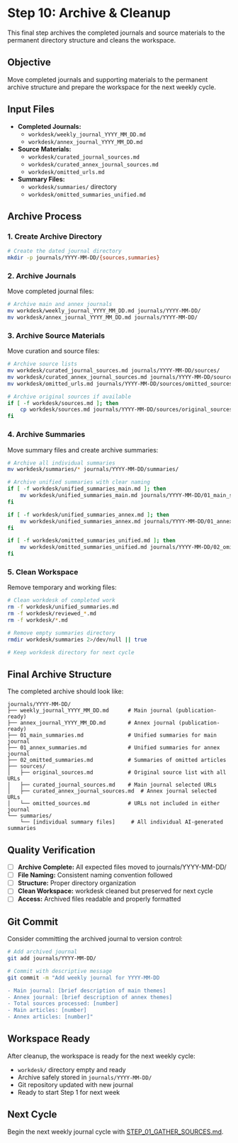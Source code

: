 # Step 10: Archive & Cleanup

This final step archives the completed journals and source materials to the permanent directory structure and cleans the workspace.

## Objective

Move completed journals and supporting materials to the permanent archive structure and prepare the workspace for the next weekly cycle.

## Input Files

- **Completed Journals:**
  - `workdesk/weekly_journal_YYYY_MM_DD.md`
  - `workdesk/annex_journal_YYYY_MM_DD.md`
- **Source Materials:**
  - `workdesk/curated_journal_sources.md`
  - `workdesk/curated_annex_journal_sources.md`
  - `workdesk/omitted_urls.md`
- **Summary Files:**
  - `workdesk/summaries/` directory
  - `workdesk/omitted_summaries_unified.md`

## Archive Process

### 1. Create Archive Directory

```bash
# Create the dated journal directory
mkdir -p journals/YYYY-MM-DD/{sources,summaries}
```

### 2. Archive Journals

Move completed journal files:

```bash
# Archive main and annex journals
mv workdesk/weekly_journal_YYYY_MM_DD.md journals/YYYY-MM-DD/
mv workdesk/annex_journal_YYYY_MM_DD.md journals/YYYY-MM-DD/
```

### 3. Archive Source Materials

Move curation and source files:

```bash
# Archive source lists
mv workdesk/curated_journal_sources.md journals/YYYY-MM-DD/sources/
mv workdesk/curated_annex_journal_sources.md journals/YYYY-MM-DD/sources/
mv workdesk/omitted_urls.md journals/YYYY-MM-DD/sources/omitted_sources.md

# Archive original sources if available
if [ -f workdesk/sources.md ]; then
    cp workdesk/sources.md journals/YYYY-MM-DD/sources/original_sources.md
fi
```

### 4. Archive Summaries

Move summary files and create archive summaries:

```bash
# Archive all individual summaries
mv workdesk/summaries/* journals/YYYY-MM-DD/summaries/

# Archive unified summaries with clear naming
if [ -f workdesk/unified_summaries_main.md ]; then
    mv workdesk/unified_summaries_main.md journals/YYYY-MM-DD/01_main_summaries.md
fi

if [ -f workdesk/unified_summaries_annex.md ]; then
    mv workdesk/unified_summaries_annex.md journals/YYYY-MM-DD/01_annex_summaries.md
fi

if [ -f workdesk/omitted_summaries_unified.md ]; then
    mv workdesk/omitted_summaries_unified.md journals/YYYY-MM-DD/02_omitted_summaries.md
fi
```

### 5. Clean Workspace

Remove temporary and working files:

```bash
# Clean workdesk of completed work
rm -f workdesk/unified_summaries.md
rm -f workdesk/reviewed_*.md
rm -f workdesk/*.md

# Remove empty summaries directory
rmdir workdesk/summaries 2>/dev/null || true

# Keep workdesk directory for next cycle
```

## Final Archive Structure

The completed archive should look like:

```
journals/YYYY-MM-DD/
├── weekly_journal_YYYY_MM_DD.md      # Main journal (publication-ready)
├── annex_journal_YYYY_MM_DD.md       # Annex journal (publication-ready)
├── 01_main_summaries.md              # Unified summaries for main journal
├── 01_annex_summaries.md             # Unified summaries for annex journal
├── 02_omitted_summaries.md           # Summaries of omitted articles
├── sources/
│   ├── original_sources.md           # Original source list with all URLs
│   ├── curated_journal_sources.md    # Main journal selected URLs
│   ├── curated_annex_journal_sources.md  # Annex journal selected URLs
│   └── omitted_sources.md            # URLs not included in either journal
└── summaries/
    └── [individual summary files]     # All individual AI-generated summaries
```

## Quality Verification

- [ ] **Archive Complete:** All expected files moved to journals/YYYY-MM-DD/
- [ ] **File Naming:** Consistent naming convention followed
- [ ] **Structure:** Proper directory organization
- [ ] **Clean Workspace:** workdesk cleaned but preserved for next cycle
- [ ] **Access:** Archived files readable and properly formatted

## Git Commit

Consider committing the archived journal to version control:

```bash
# Add archived journal
git add journals/YYYY-MM-DD/

# Commit with descriptive message
git commit -m "Add weekly journal for YYYY-MM-DD

- Main journal: [brief description of main themes]
- Annex journal: [brief description of annex themes]
- Total sources processed: [number]
- Main articles: [number]
- Annex articles: [number]"
```

## Workspace Ready

After cleanup, the workspace is ready for the next weekly cycle:
- `workdesk/` directory empty and ready
- Archive safely stored in `journals/YYYY-MM-DD/`
- Git repository updated with new journal
- Ready to start Step 1 for next week

## Next Cycle

Begin the next weekly journal cycle with [STEP_01_GATHER_SOURCES.md](STEP_01_GATHER_SOURCES.md).